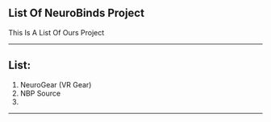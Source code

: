 List Of NeuroBinds Project
--------------------------

This Is A List Of Ours Project

---------------------------


List:
-----

1) NeuroGear (VR Gear)
2) NBP Source
3) 

-----

